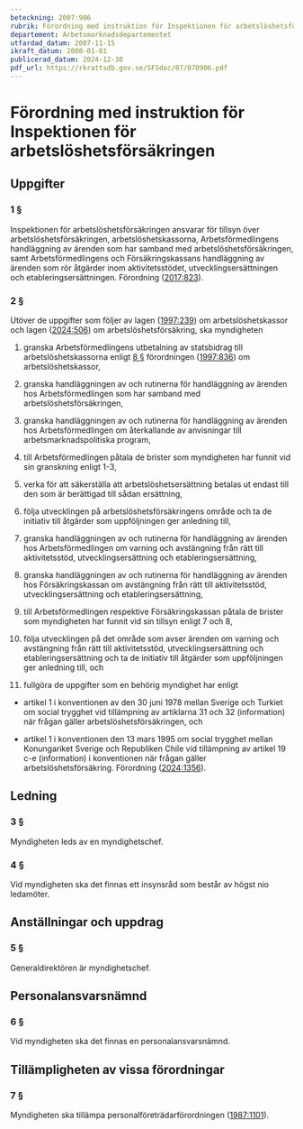 ```yaml
---
beteckning: 2007:906
rubrik: Förordning med instruktion för Inspektionen för arbetslöshetsförsäkringen
departement: Arbetsmarknadsdepartementet
utfardad_datum: 2007-11-15
ikraft_datum: 2008-01-01
publicerad_datum: 2024-12-30
pdf_url: https://rkrattsdb.gov.se/SFSdoc/07/070906.pdf
---
```


# Förordning med instruktion för Inspektionen för arbetslöshetsförsäkringen

## Uppgifter

### 1 §

Inspektionen för arbetslöshetsförsäkringen ansvarar för tillsyn över arbetslöshetsförsäkringen, arbetslöshetskassorna, Arbetsförmedlingens handläggning av ärenden som har samband med arbetslöshetsförsäkringen, samt Arbetsförmedlingens och Försäkringskassans handläggning av ärenden som rör åtgärder inom aktivitetsstödet, utvecklingsersättningen och etableringsersättningen. Förordning ([2017:823](https://selex.se/eli/sfs/2017/823)).

### 2 §

Utöver de uppgifter som följer av lagen ([1997:239](https://selex.se/eli/sfs/1997/239)) om arbetslöshetskassor och lagen ([2024:506](https://selex.se/eli/sfs/2024/506)) om arbetslöshetsförsäkring, ska myndigheten

1. granska Arbetsförmedlingens utbetalning av statsbidrag till arbetslöshetskassorna enligt [8 §](#8) förordningen ([1997:836](https://selex.se/eli/sfs/1997/836)) om arbetslöshetskassor,

2. granska handläggningen av och rutinerna för handläggning av ärenden hos Arbetsförmedlingen som har samband med arbetslöshetsförsäkringen,

3. granska handläggningen av och rutinerna för handläggning av ärenden hos Arbetsförmedlingen om återkallande av anvisningar till arbetsmarknadspolitiska program,

4. till Arbetsförmedlingen påtala de brister som myndigheten har funnit vid sin granskning enligt 1-3,

5. verka för att säkerställa att arbetslöshetsersättning betalas ut endast till den som är berättigad till sådan ersättning,

6. följa utvecklingen på arbetslöshetsförsäkringens område och ta de initiativ till åtgärder som uppföljningen ger anledning till,

7. granska handläggningen av och rutinerna för handläggning av ärenden hos Arbetsförmedlingen om varning och avstängning från rätt till aktivitetsstöd, utvecklingsersättning och etableringsersättning,

8. granska handläggningen av och rutinerna för handläggning av ärenden hos Försäkringskassan om avstängning från rätt till aktivitetsstöd, utvecklingsersättning och etableringsersättning,

9. till Arbetsförmedlingen respektive Försäkringskassan påtala de brister som myndigheten har funnit vid sin tillsyn enligt 7 och 8,

10. följa utvecklingen på det område som avser ärenden om varning och avstängning från rätt till aktivitetsstöd, utvecklingsersättning och etableringsersättning och ta de initiativ till åtgärder som uppföljningen ger anledning till, och

11. fullgöra de uppgifter som en behörig myndighet har enligt

- artikel 1 i konventionen av den 30 juni 1978 mellan Sverige och Turkiet om social trygghet vid tillämpning av artiklarna 31 och 32 (information) när frågan gäller arbetslöshetsförsäkringen, och

- artikel 1 i konventionen den 13 mars 1995 om social trygghet mellan Konungariket Sverige och Republiken Chile vid tillämpning av artikel 19 c-e (information) i konventionen när frågan gäller arbetslöshetsförsäkring. Förordning ([2024:1356](https://selex.se/eli/sfs/2024/1356)).

## Ledning

### 3 §

Myndigheten leds av en myndighetschef.

### 4 §

Vid myndigheten ska det finnas ett insynsråd som består av högst nio ledamöter.

## Anställningar och uppdrag

### 5 §

Generaldirektören är myndighetschef.

## Personalansvarsnämnd

### 6 §

Vid myndigheten ska det finnas en personalansvarsnämnd.

## Tillämpligheten av vissa förordningar

### 7 §

Myndigheten ska tillämpa personalföreträdarförordningen ([1987:1101](https://selex.se/eli/sfs/1987/1101)).